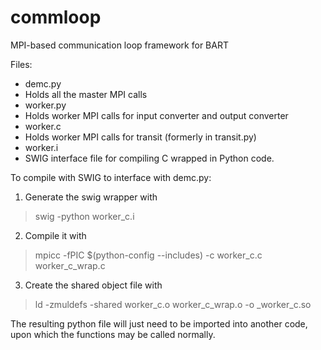 commloop
========

MPI-based communication loop framework for BART

Files:
- demc.py
 - Holds all the master MPI calls
- worker.py
 - Holds worker MPI calls for input converter and output converter
- worker.c
 - Holds worker MPI calls for transit (formerly in transit.py)
- worker.i
 - SWIG interface file for compiling C wrapped in Python code.

To compile with SWIG to interface with demc.py:

1. Generate the swig wrapper with

  > swig -python worker_c.i

2. Compile it with

  > mpicc -fPIC $(python-config --includes) -c worker_c.c worker_c_wrap.c

3. Create the shared object file with

  > ld -zmuldefs -shared worker_c.o worker_c_wrap.o -o _worker_c.so

The resulting python file will just need to be imported into another code, upon which the functions may be called normally.
